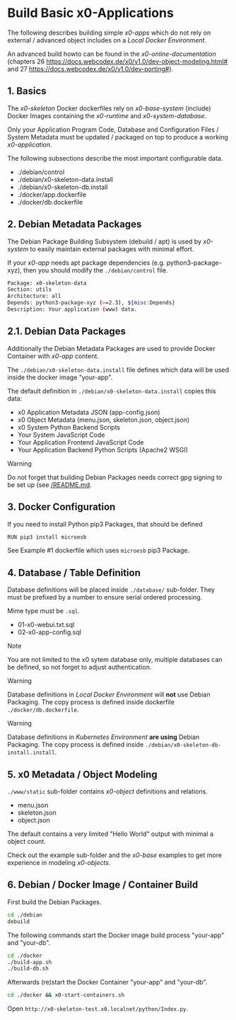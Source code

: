 # Build Basic x0-Applications

The following describes building simple *x0-apps* which do not rely on external
/ advanced object includes on a *Local Docker Environment*.

An advanced build howto can be found in the *x0-online-documentation*
 (chapters 26 https://docs.webcodex.de/x0/v1.0/dev-object-modeling.html# and 27 https://docs.webcodex.de/x0/v1.0/dev-porting#).

## 1. Basics

The *x0-skeleton* Docker dockerfiles rely on *x0-base-system* (include) Docker
Images containing the *x0-runtime* and *x0-system-database*.

Only your Application Program Code, Database and Configuration Files / System
Metadata must be updated / packaged on top to produce a working *x0-application*.

The following subsections describe the most important configurable data.

- ./debian/control
- ./debian/x0-skeleton-data.install
- ./debian/x0-skeleton-db.install
- ./docker/app.dockerfile
- ./docker/db.dockerfile

## 2. Debian Metadata Packages

The Debian Package Building Subsystem (debuild / apt) is used by *x0-system* to
easily maintain external packages with minimal effort.

If your *x0-app* needs apt package dependencies (e.g. python3-package-xyz), then
you should modify the `./debian/control` file.

```bash
Package: x0-skeleton-data
Section: utils
Architecture: all
Depends: python3-package-xyz (>=2.3), ${misc:Depends}
Description: Your application (www) data.
```

## 2.1. Debian Data Packages

Additionally the Debian Metadata Packages are used to provide Docker Container
with *x0-app* content.

The `./debian/x0-skeleton-data.install` file defines which data will be used
inside the docker image "your-app".

The default definition in `./debian/x0-skeleton-data.install` copies this data:

- x0 Application Metadata JSON (app-config.json)
- x0 Object Metadata (menu.json, skeleton.json, object.json)
- x0 System Python Backend Scripts
- Your System JavaScript Code
- Your Application Frontend JavaScript Code
- Your Application Backend Python Scripts (Apache2 WSGI)

>[!WARNING]
> Do not forget that building Debian Packages needs correct gpg signing to be
> set up (see [/README.md](/README.md).

## 3. Docker Configuration

If you need to install Python pip3 Packages, that should be defined

```bash
RUN pip3 install microesb
```

See Example #1 dockerfile which uses `microesb` pip3 Package.

## 4. Database / Table Definition

Database definitions will be placed inside `./database/` sub-folder.
They must be prefixed by a number to ensure serial ordered processing.

Mime type must be `.sql`.

- 01-x0-webui.txt.sql
- 02-x0-app-config.sql

>[!NOTE]
> You are not limited to the x0 sytem database only, multiple databases
> can be defined, so not forget to adjust authentication.

>[!WARNING]
> Database definitions in *Local Docker Environment* will **not** use
> Debian Packaging. The copy process is defined inside dockerfile `./docker/db.dockerfile`.

>[!WARNING]
> Database definitions in *Kubernetes Environment* **are using**
Debian Packaging. The copy process is defined inside `./debian/x0-skeleton-db-install.install`.

## 5. x0 Metadata / Object Modeling

`./www/static` sub-folder contains *x0-object* definitions and relations.

- menu.json
- skeleton.json
- object.json

The default contains a very limited "Hello World" output with minimal a
object count.

Check out the example sub-folder and the *x0-base* examples to get more
experience in modeling *x0-objects*.

## 6. Debian / Docker Image / Container Build

First build the Debian Packages.

```bash
cd ./debian
debuild
```

The following commands start the Docker image build process "your-app" and "your-db".

```bash
cd ./docker
./build-app.sh
./build-db.sh
```

Afterwards (re)start the Docker Container "your-app" and "your-db".

```bash
cd ./docker && x0-start-containers.sh
```

Open `http://x0-skeleton-test.x0.localnet/python/Index.py`.
